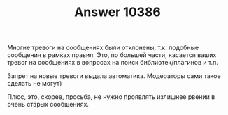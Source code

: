 ﻿---
title: "Answer 10386"
se.owner.user_id: 15479
se.owner.display_name: "Suvitruf - Andrei Apanasik"
se.owner.link: "https://ru.meta.stackoverflow.com/users/15479/suvitruf-andrei-apanasik"
se.answer_id: 10386
se.question_id: 10385
se.post_type: answer
se.is_accepted: True
---
<p>Многие тревоги на сообщениях были отклонены, т.к. подобные сообщения в рамках правил. Это, по большей части, касается ваших тревог на сообщениях в вопросах на поиск библиотек/плагинов и т.п.</p>

<p>Запрет на новые тревоги выдала автоматика. Модераторы сами такое сделать не могут)</p>

<p>Плюс, это, скорее, просьба, не нужно проявлять излишнее рвении в очень старых сообщениях.</p>
